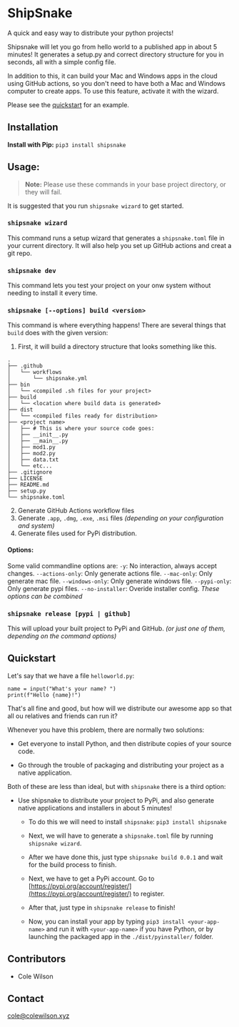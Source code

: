 # ShipSnake
A quick and easy way to distribute your python projects!

Shipsnake will let you go from hello world to a published app in about 5 minutes!
It generates a setup.py and correct directory structure for you in seconds, all with a simple config file.

In addition to this, it can build your Mac and Windows apps in the cloud using GitHub actions, so you don't need to have both a Mac and Windows computer to create apps. To use this feature, activate it with the wizard. 

Please see the [quickstart](#quickstart) for an example.
## Installation
**Install with Pip:** `pip3 install shipsnake`
## Usage:
> **Note:** Please use these commands in your base project directory, or they will fail.


It is suggested that you run `shipsnake wizard` to get started.
### `shipsnake wizard`
This command runs a setup wizard that generates a `shipsnake.toml` file in your current directory.
It will also help you set up GitHub actions and creat a git repo.
### `shipsnake dev`
This command lets you test your project on your onw system without needing to install it every time.
### `shipsnake [--options] build <version>`
This command is where everything happens! There are several things that `build` does with the given version:
1. First, it will build a directory structure that looks something like this.
```
.
├── .github
│   └── workflows
│       └── shipsnake.yml
├── bin
│   └── <compiled .sh files for your project>
├── build
│   └── <location where build data is generated>
├── dist
│   └── <compiled files ready for distribution>
├── <project name>
│   ├── # This is where your source code goes:
│   ├── __init__.py
│   ├── __main__.py
│   ├── mod1.py
│   ├── mod2.py
│   ├── data.txt
│   └── etc...
├── .gitignore
├── LICENSE
├── README.md
├── setup.py
└── shipsnake.toml
```
2. Generate GitHub Actions workflow files
3. Generate `.app`, `.dmg`, `.exe`, `.msi` files *(depending on your configuration and system)*
4. Generate files used for PyPi distribution.
#### Options:
Some valid commandline options are:
`-y`: No interaction, always accept changes.
`--actions-only`: Only generate actions file.
`--mac-only`: Only generate mac file.
`--windows-only`: Only generate windows file.
`--pypi-only`: Only generate pypi files.
`--no-installer`: Overide installer config.
*These options can be combined*
### `shipsnake release [pypi | github]`
This will upload your built project to PyPi and GitHub. *(or just one of them, depending on the command options)*
## Quickstart
Let's say that we have a file `helloworld.py`:
```python3
name = input("What's your name? ")
print(f"Hello {name}!")
```
That's all fine and good, but how will we distribute our awesome app so that all ou relatives and friends can run it?

Whenever you have this problem, there are normally two solutions:
 - Get everyone to install Python, and then distribute copies of your source code.


 - Go through the trouble of packaging and distributing your project as a native application.


Both of these are less than ideal, but with `shipsnake` there is a third option:
	
 - Use shipsnake to distribute your project to PyPi, and also generate native applications and installers in about 5 minutes!
  
    - To do this we will need to install `shipsnake`: `pip3 install shipsnake`

    - Next, we will have to generate a `shipsnake.toml` file by running `shipsnake wizard`.
  
    - After we have done this, just type `shipsnake build 0.0.1` and wait for the build process to finish.

    - Next, we have to get a PyPi account. Go to [https://pypi.org/account/register/](https://pypi.org/account/register/) to register.

    - After that, just type in `shipsnake release` to finish!
    
    - Now, you can install your app by typing `pip3 install <your-app-name>` and run it with `<your-app-name>` if you have Python, or by launching the packaged app in the `./dist/pyinstaller/` folder.

## Contributors
 - Cole Wilson
## Contact
<cole@colewilson.xyz>
